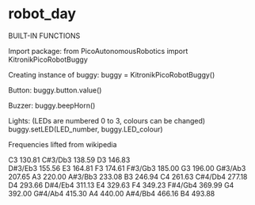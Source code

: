 # robot_day

BUILT-IN FUNCTIONS

Import package:
    from PicoAutonomousRobotics import KitronikPicoRobotBuggy

Creating instance of buggy:
    buggy = KitronikPicoRobotBuggy()

Button:
    buggy.button.value()

Buzzer:
    buggy.beepHorn()
    
Lights:
(LEDs are numbered 0 to 3, colours can be changed)
    buggy.setLED(LED_number, buggy.LED_colour)


Frequencies lifted from wikipedia

C3	130.81
C#3/Db3 138.59
D3	146.83	
D#3/Eb3 155.56
E3	164.81
F3	174.61
F#3/Gb3 185.00
G3	196.00
G#3/Ab3 207.65
A3	220.00
A#3/Bb3 233.08
B3	246.94
C4	261.63
C#4/Db4 277.18
D4	293.66
D#4/Eb4 311.13
E4	329.63
F4	349.23
F#4/Gb4 369.99
G4	392.00
G#4/Ab4 415.30
A4	440.00
A#4/Bb4 466.16
B4	493.88
